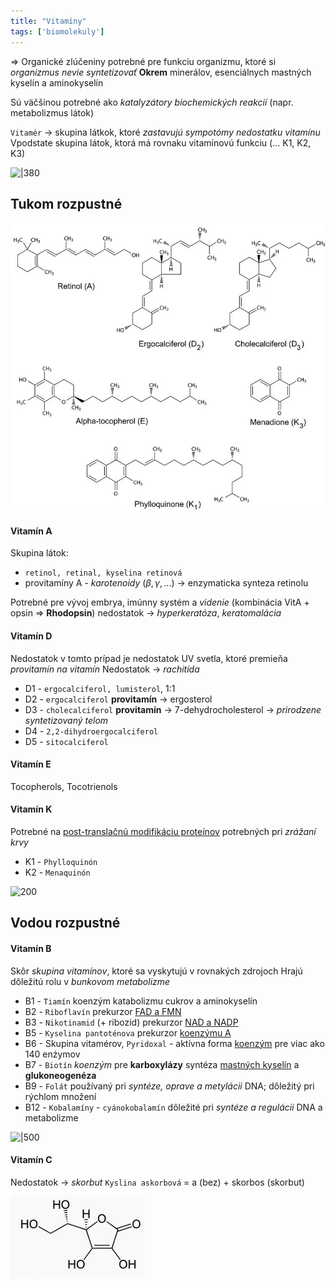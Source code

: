 ```yaml
---
title: "Vitamíny"
tags: ['biomolekuly']
---
```


=> Organické zlúčeniny potrebné pre funkciu organizmu, ktoré si *organizmus nevie syntetizovať*
**Okrem** minerálov, esenciálnych mastných kyselín a aminokyselín

Sú väčšinou potrebné ako *katalyzátory biochemických reakcií* (napr. metabolizmus látok)

`Vitamér` -> skupina látkok, ktoré *zastavujú sympotómy nedostatku vitamínu*
Vpodstate skupina látok, ktorá má rovnaku vitamínovú funkciu (... K1, K2, K3)

![|380](attachments/objav-vitamínov.png)

## Tukom rozpustné

![|450](attachments/tukom-rozpustné-vitamíny.png)

#### Vitamín A
Skupina látok:
- `retinol, retinal, kyselina retinová`
- provitamíny A - *karotenoidy* ($\beta,\gamma,...$) -> enzymaticka synteza retinolu

Potrebné pre vývoj embrya, imúnny systém a *videnie* (kombinácia VitA + opsin => $\textbf{Rhodopsin}$)
nedostatok -> *hyperkeratóza*, *keratomalácia*

#### Vitamín D
Nedostatok v tomto prípad je nedostatok UV svetla, ktoré premieňa *provitamín na vitamín*
Nedostatok -> *rachitída*
- D1 - `ergocalciferol, lumisterol`, 1:1
- D2 - `ergocalciferol`
	**provitamín** -> ergosterol
- D3 - `cholecalciferol`
	**provitamín** -> 7-dehydrocholesterol -> *prirodzene syntetizovaný telom*
- D4 - `2,2-dihydroergocalciferol`
- D5 - `sitocalciferol`

#### Vitamín E
Tocopherols, Tocotrienols

#### Vitamín K
Potrebné na [post-translačnú modifikáciu proteínov](bio/proteíny.md#Post%20translačná%20syntéza) potrebných pri *zrážaní krvy*
- K1 - `Phylloquinón`
- K2 - `Menaquinón`

![200](attachments/vitamín-k.png)

## Vodou rozpustné

#### Vitamín B
Skôr *skupina vitamínov*, ktoré sa vyskytujú v rovnakých zdrojoch
Hrajú dôležitú rolu v *bunkovom metabolizme*

- B1 - `Tiamín`
	koenzým katabolizmu cukrov a aminokyselín
- B2 - `Riboflavín`
	prekurzor [FAD a FMN](bio/biomolekuly.md#Koenzýmy)
- B3 - `Nikotinamid` (+ ribozid)
	prekurzor [NAD a NADP](bio/biomolekuly.md#Koenzýmy)
- B5 - `Kyselina pantoténova`
	prekurzor [koenzýmu A](bio/biomolekuly.md#Koenzýmy)
- B6 - Skupina vitamérov, `Pyridoxal` - aktívna forma
	[koenzým](bio/biomolekuly.md#Koenzýmy) pre viac ako 140 enźymov
- B7 - `Biotín`
	*koenzým* pre $\textbf{karboxylázy}$
	syntéza [mastných kyselín](bio/lipidy.md#Mastné%20kyseliny) a **glukoneogenéza**
- B9 - `Folát`
	používaný pri *syntéze, oprave a metylácii* DNA; dôležitý pri rýchlom množení
- B12 - `Kobalamíny` - `cyánokobalamín`
	dôležité pri *syntéze a regulácii* DNA a metabolizme 

![|500](attachments/vitamíny-b.png)

#### Vitamín C
Nedostatok -> *skorbut*
`Kyslina askorbová` = a (bez) + skorbos (skorbut)

![Kyselina askorbová](attachments/vitamín-C-kyselina-askorbová.png)
